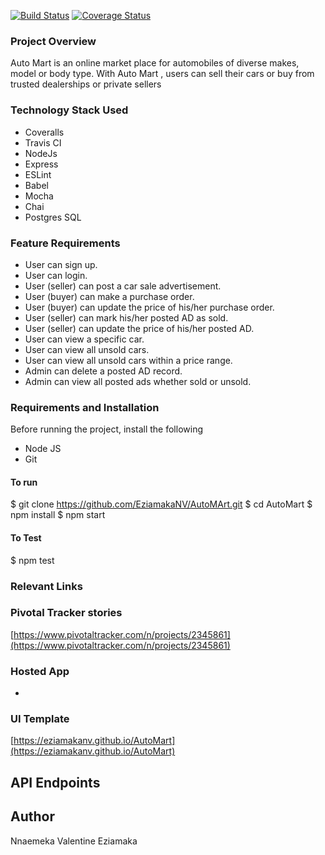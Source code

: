 [![Build Status](https://travis-ci.org/EziamakaNV/AutoMart.svg?branch=develop)](https://travis-ci.org/EziamakaNV/AutoMart) [![Coverage Status](https://coveralls.io/repos/github/EziamakaNV/AutoMart/badge.svg?branch=develop)](https://coveralls.io/github/EziamakaNV/AutoMart?branch=develop)

### Project Overview
Auto Mart is an online market place for automobiles of diverse makes, model or body type. With Auto Mart , users can sell their cars or buy from trusted dealerships or private sellers

### Technology Stack Used
- Coveralls
- Travis CI
- NodeJs
- Express
- ESLint
- Babel
- Mocha
- Chai
- Postgres SQL

### Feature Requirements
- User can sign up.
- User can login.
- User (seller) can post a car sale advertisement.
- User (buyer) can make a purchase order.
- User (buyer) can update the price of his/her purchase order.
- User (seller) can mark his/her posted AD as sold.
- User (seller) can update the price of his/her posted AD.
- User can view a specific car.
- User can view all unsold cars.
- User can view all unsold cars within a price range.
- Admin can delete a posted AD record.
- Admin can view all posted ads whether sold or unsold.

### Requirements and Installation
Before running the project, install the following
- Node JS
- Git

#### To run
$ git clone https://github.com/EziamakaNV/AutoMArt.git
$ cd AutoMart
$ npm install
$ npm start

#### To Test
$ npm test

### Relevant Links

### Pivotal Tracker stories
[https://www.pivotaltracker.com/n/projects/2345861](https://www.pivotaltracker.com/n/projects/2345861)

### Hosted App
- 

### UI Template
[https://eziamakanv.github.io/AutoMart](https://eziamakanv.github.io/AutoMart)

## API Endpoints


## Author

Nnaemeka Valentine Eziamaka